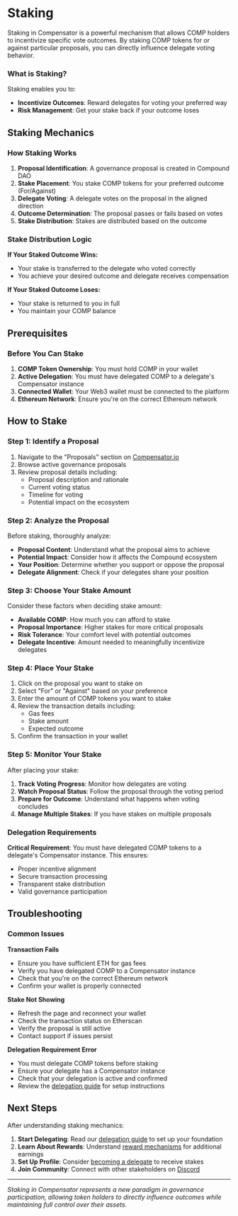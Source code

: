 # Staking

Staking in Compensator is a powerful mechanism that allows COMP holders to incentivize specific vote outcomes. By staking COMP tokens for or against particular proposals, you can directly influence delegate voting behavior.

### What is Staking?

Staking enables you to:
- **Incentivize Outcomes**: Reward delegates for voting your preferred way
- **Risk Management**: Get your stake back if your outcome loses

<!-- ![Staking Overview](/img/staking-overview.png)
<p style={{ textAlign: 'center', opacity: 0.7, marginTop: '-6px' }}>
  <em>How staking works in the Compensator governance system</em>
</p> -->

## Staking Mechanics

### How Staking Works

1. **Proposal Identification**: A governance proposal is created in Compound DAO
2. **Stake Placement**: You stake COMP tokens for your preferred outcome (For/Against)
3. **Delegate Voting**: A delegate votes on the proposal in the aligned direction
4. **Outcome Determination**: The proposal passes or fails based on votes
5. **Stake Distribution**: Stakes are distributed based on the outcome

<!-- ![Staking Flow](/img/staking-flow.png)
<p style={{ textAlign: 'center', opacity: 0.7, marginTop: '-6px' }}>
  <em>Complete staking process from proposal to outcome</em>
</p> -->

### Stake Distribution Logic

**If Your Staked Outcome Wins:**
- Your stake is transferred to the delegate who voted correctly
- You achieve your desired outcome and delegate receives compensation

**If Your Staked Outcome Loses:**
- Your stake is returned to you in full
- You maintain your COMP balance

<!-- ![Stake Distribution](/img/stake-distribution.png)
<p style={{ textAlign: 'center', opacity: 0.7, marginTop: '-6px' }}>
  <em>How stakes are distributed based on voting outcomes</em>
</p> -->

## Prerequisites

### Before You Can Stake

1. **COMP Token Ownership**: You must hold COMP in your wallet
2. **Active Delegation**: You must have delegated COMP to a delegate's Compensator instance
3. **Connected Wallet**: Your Web3 wallet must be connected to the platform
4. **Ethereum Network**: Ensure you're on the correct Ethereum network

<!-- ![Staking Prerequisites](/img/staking-prerequisites.png)
<p style={{ textAlign: 'center', opacity: 0.7, marginTop: '-6px' }}>
  <em>Requirements before you can participate in staking</em>
</p> -->

## How to Stake

### Step 1: Identify a Proposal

1. Navigate to the "Proposals" section on [Compensator.io](https://compensator.io)
2. Browse active governance proposals
3. Review proposal details including:
   - Proposal description and rationale
   - Current voting status
   - Timeline for voting
   - Potential impact on the ecosystem

<!-- ![Proposal Browser](/img/proposal-browser.png)
<p style={{ textAlign: 'center', opacity: 0.7, marginTop: '-6px' }}>
  <em>Browsing available governance proposals</em>
</p> -->

### Step 2: Analyze the Proposal

Before staking, thoroughly analyze:
- **Proposal Content**: Understand what the proposal aims to achieve
- **Potential Impact**: Consider how it affects the Compound ecosystem
- **Your Position**: Determine whether you support or oppose the proposal
- **Delegate Alignment**: Check if your delegates share your position

<!-- ![Proposal Analysis](/img/proposal-analysis.png)
<p style={{ textAlign: 'center', opacity: 0.7, marginTop: '-6px' }}>
  <em>Analyzing proposal details and potential impact</em>
</p> -->

### Step 3: Choose Your Stake Amount

Consider these factors when deciding stake amount:
- **Available COMP**: How much you can afford to stake
- **Proposal Importance**: Higher stakes for more critical proposals
- **Risk Tolerance**: Your comfort level with potential outcomes
- **Delegate Incentive**: Amount needed to meaningfully incentivize delegates

<!-- ![Stake Amount Selection](/img/stake-amount-selection.png)
<p style={{ textAlign: 'center', opacity: 0.7, marginTop: '-6px' }}>
  <em>Factors to consider when choosing stake amounts</em>
</p> -->

### Step 4: Place Your Stake

1. Click on the proposal you want to stake on
2. Select "For" or "Against" based on your preference
3. Enter the amount of COMP tokens you want to stake
4. Review the transaction details including:
   - Gas fees
   - Stake amount
   - Expected outcome
5. Confirm the transaction in your wallet

<!-- ![Stake Placement](/img/stake-placement.png)
<p style={{ textAlign: 'center', opacity: 0.7, marginTop: '-6px' }}>
  <em>Placing your stake on a governance proposal</em>
</p> -->

### Step 5: Monitor Your Stake

After placing your stake:
1. **Track Voting Progress**: Monitor how delegates are voting
2. **Watch Proposal Status**: Follow the proposal through the voting period
3. **Prepare for Outcome**: Understand what happens when voting concludes
4. **Manage Multiple Stakes**: If you have stakes on multiple proposals

<!-- ![Stake Monitoring](/img/stake-monitoring.png)
<p style={{ textAlign: 'center', opacity: 0.7, marginTop: '-6px' }}>
  <em>Monitoring your active stakes and voting progress</em>
</p> -->

### Delegation Requirements

**Critical Requirement**: You must have delegated COMP tokens to a delegate's Compensator instance. This ensures:
- Proper incentive alignment
- Secure transaction processing
- Transparent stake distribution
- Valid governance participation

## Troubleshooting

### Common Issues

**Transaction Fails**
- Ensure you have sufficient ETH for gas fees
- Verify you have delegated COMP to a Compensator instance
- Check that you're on the correct Ethereum network
- Confirm your wallet is properly connected

**Stake Not Showing**
- Refresh the page and reconnect your wallet
- Check the transaction status on Etherscan
- Verify the proposal is still active
- Contact support if issues persist

**Delegation Requirement Error**
- You must delegate COMP tokens before staking
- Ensure your delegate has a Compensator instance
- Check that your delegation is active and confirmed
- Review the [delegation guide](./delegation) for setup instructions

<!-- ![Troubleshooting Guide](/img/staking-troubleshooting.png)
<p style={{ textAlign: 'center', opacity: 0.7, marginTop: '-6px' }}>
  <em>Common staking issues and solutions</em>
</p> -->

## Next Steps

After understanding staking mechanics:

1. **Start Delegating**: Read our [delegation guide](./delegation) to set up your foundation
2. **Learn About Rewards**: Understand [reward mechanisms](./rewards) for additional earnings
3. **Set Up Profile**: Consider [becoming a delegate](./profiles) to receive stakes
4. **Join Community**: Connect with other stakeholders on [Discord](https://compound.finance/discord)

---

*Staking in Compensator represents a new paradigm in governance participation, allowing token holders to directly influence outcomes while maintaining full control over their assets.*
